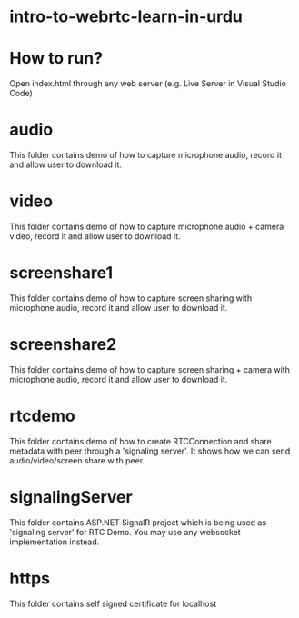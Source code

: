 # intro-to-webrtc-learn-in-urdu

# How to run?

Open index.html through any web server (e.g. Live Server in Visual Studio Code)

# audio

This folder contains demo of how to capture microphone audio, record it and allow user to download it.

# video

This folder contains demo of how to capture microphone audio + camera video, record it and allow user to download it.

# screenshare1

This folder contains demo of how to capture screen sharing with microphone audio, record it and allow user to download it.

# screenshare2

This folder contains demo of how to capture screen sharing + camera with microphone audio, record it and allow user to download it.

# rtcdemo

This folder contains demo of how to create RTCConnection and share metadata with peer through a 'signaling server'. It shows how we can send audio/video/screen share with peer.

# signalingServer

This folder contains ASP.NET SignalR project which is being used as 'signaling server' for RTC Demo. You may use any websocket implementation instead.

# https

This folder contains self signed certificate for localhost


